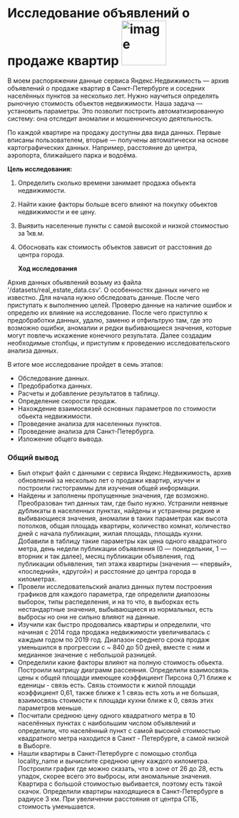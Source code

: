 # Исследование объявлений о продаже квартир <img src="https://img.icons8.com/color/48/property.png" alt="image" width="100" height="100">


В моем распоряжении данные сервиса Яндекс.Недвижимость — архив объявлений о продаже квартир в Санкт-Петербурге и соседних населённых пунктов за несколько лет. Нужно научиться определять рыночную стоимость объектов недвижимости. Наша задача — установить параметры. Это позволит построить автоматизированную систему: она отследит аномалии и мошенническую деятельность. 

По каждой квартире на продажу доступны два вида данных. Первые вписаны пользователем, вторые — получены автоматически на основе картографических данных. Например, расстояние до центра, аэропорта, ближайшего парка и водоёма.

**Цель исследования:**
1. Определить сколько времени занимает продажа обьекта недвижимости.
2. Найти какие факторы больше всего влияют на покупку обьектов недвижимости и ее цену.
3. Выявить населенные пункты с самой высокой и низкой стоимостью за 1кв.м. 
4. Обосновать как стоимость объектов зависит от расстояния до центра города.

   **Ход исследования**
   
 Архив данных обьявлений возьму из файла '/datasets/real_estate_data.csv'. О особенностях данных  ничего не известно. Для начала нужно обследовать данные. После чего приступать к выполнению целей.
 Проверю данные на наличие ошибок и определю их влияние на исследование. После чего приступлю к предобработки данных, удалю, заменю и отфильтрую там, где это возможно ошибки, аномалии и редки выбивающиеся значения, которые могут повлечь искажение конечного результата. Далее создадим необходимые столбцы, и приступим к проведению исследовательского анализа данных.
 
 В итоге мое исследование пройдет в семь этапов:
 
   * Обследование данных.
   * Предобработка данных.
   * Расчеты и добавление результатов в таблицу.
   * Определение скорости продаж.
   * Нахождение взаимосвязей основных параметров по стоимости обьекта недвижимости.
   * Проведение анализа для населенных пунктов.
   * Проведение анализа для Санкт-Петербурга.
   * Изложение общего вывода.
     
### Общий вывод
- Был открыт файл с данными с сервиса Яндекс.Недвижимость, архив обновлений за несколько лет о продажи квартир, изучен и построили гистограммы для изучения общей информации.
- Найдены и заполнены пропущенные значения, где возможно. Преобразован тип данных там, где было нужно. Устранили неявные дубликаты в населенных пунктах, найдены и устранены редкие и выбивающиеся значения, аномалии в таких параметрах как высота потолков, общая площадь квартиры, количество комнат, количество дней с начала публикации, жилая площадь, площадь кухни. Добавили в таблицу такие параметры как цена одного квадратного метра, день недели публикации объявления (0 — понедельник, 1 — вторник и так далее), месяц публикации объявления, год публикации объявления, тип этажа квартиры (значения — «первый», «последний», «другой») и расстояние до центра города в километрах.
- Провели исследовательский анализ данных путем построения графиков для каждого параметра, где определили диапозоны выборок, типы распеделения, и на то что, в выборках есть нестандартные значения, выбывающиеся из нормальных, есть выбросы но они не сильно влияют на данные.
- Изучили как быстро продовались квартиры и определили, что начиная с 2014 года продажа недвижимости увеличивалась с каждым годом по 2019 год. Диапазон среднего срока продаж уменьшился в прогрессии с ~ 840 до 50 дней, вместе с ним и медианное значение с небольшой разницей.
- Определили какие факторы влияют на полную стоимость обьекта. Построили матрицу диаграмм рассеяния. Определили взаимосвязь цены к общей площади имеющее коэффициент Пирсона 0,71 ближе к еденицы - связь есть. Связь стоимости к жилой площади коэффициент 0,61, также ближе к 1 связь есть хоть и не большая, взаимосвязь стоимости к площади кухни ближе к 0, связь этих параметров меньше.
- Посчитали среднюю цену одного квадратного метра в 10 населённых пунктах с наибольшим числом объявлений и определили, что населённый пункт с самой высокой стоимостью квадратного метра находится в Санкт - Петербурге, а самой низкой в Выборге.
- Нашли квартиры в Санкт-Петербурге с помощью столбца locality_name и вычислите среднюю цену каждого километра. Построили график  где можно сказать, что в зоне от 26 до 28, есть упадок, скорее всего это выбросы, или аномальные значения. Квартира с большой стоимостью выбивается, поэтому есть такой скачок. Определили квартиры находящиеся в Санкт-Петербурге  в радиусе 3 км. При увеличении расстояния от центра СПБ, стоимость уменьшается.
